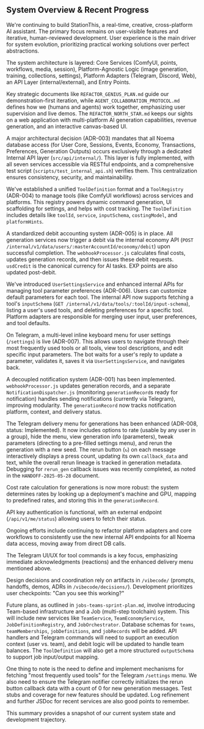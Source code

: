 ## System Overview & Recent Progress

We're continuing to build StationThis, a real-time, creative, cross-platform AI assistant. The primary focus remains on user-visible features and iterative, human-reviewed development. User experience is the main driver for system evolution, prioritizing practical working solutions over perfect abstractions.

The system architecture is layered: Core Services (ComfyUI, points, workflows, media, session), Platform-Agnostic Logic (image generation, training, collections, settings), Platform Adapters (Telegram, Discord, Web), an API Layer (internal/external), and Entry Points.

Key strategic documents like `REFACTOR_GENIUS_PLAN.md` guide our demonstration-first iteration, while `AGENT_COLLABORATION_PROTOCOL.md` defines how we (humans and agents) work together, emphasizing user supervision and live demos. The `REFACTOR_NORTH_STAR.md` keeps our sights on a web application with multi-platform AI generation capabilities, revenue generation, and an interactive canvas-based UI.

A major architectural decision (ADR-003) mandates that all Noema database access (for User Core, Sessions, Events, Economy, Transactions, Preferences, Generation Outputs) occurs exclusively through a dedicated Internal API layer (`src/api/internal/`). This layer is fully implemented, with all seven services accessible via RESTful endpoints, and a comprehensive test script (`scripts/test_internal_api.sh`) verifies them. This centralization ensures consistency, security, and maintainability.

We've established a unified `ToolDefinition` format and a `ToolRegistry` (ADR-004) to manage tools (like ComfyUI workflows) across services and platforms. This registry powers dynamic command generation, UI scaffolding for settings, and helps with cost tracking. The `ToolDefinition` includes details like `toolId`, `service`, `inputSchema`, `costingModel`, and `platformHints`.

A standardized debit accounting system (ADR-005) is in place. All generation services now trigger a debit via the internal economy API (`POST /internal/v1/data/users/:masterAccountId/economy/debit`) upon successful completion. The `webhookProcessor.js` calculates final costs, updates generation records, and then issues these debit requests. `usdCredit` is the canonical currency for AI tasks. EXP points are also updated post-debit.

We've introduced `UserSettingsService` and enhanced internal APIs for managing tool parameter preferences (ADR-006). Users can customize default parameters for each tool. The internal API now supports fetching a tool's `inputSchema` (`GET /internal/v1/data/tools/:toolId/input-schema`), listing a user's used tools, and deleting preferences for a specific tool. Platform adapters are responsible for merging user input, user preferences, and tool defaults.

On Telegram, a multi-level inline keyboard menu for user settings (`/settings`) is live (ADR-007). This allows users to navigate through their most frequently used tools or all tools, view tool descriptions, and edit specific input parameters. The bot waits for a user's reply to update a parameter, validates it, saves it via `UserSettingsService`, and navigates back.

A decoupled notification system (ADR-001) has been implemented. `webhookProcessor.js` updates generation records, and a separate `NotificationDispatcher.js` (monitoring `generationRecord`s ready for notification) handles sending notifications (currently via Telegram), improving modularity. The `generationRecord` now tracks notification platform, context, and delivery status.

The Telegram delivery menu for generations has been enhanced (ADR-008, status: Implemented). It now includes options to rate (usable by any user in a group), hide the menu, view generation info (parameters), tweak parameters (directing to a pre-filled settings menu), and rerun the generation with a new seed. The rerun button (`↻`) on each message interactively displays a press count, updating its own `callback_data` and text, while the overall rerun lineage is tracked in generation metadata. Debugging for `rerun_gen` callback issues was recently completed, as noted in the `HANDOFF-2025-05-28` document.

Cost rate calculation for generations is now more robust: the system determines rates by looking up a deployment's machine and GPU, mapping to predefined rates, and storing this in the `generationRecord`.

API key authentication is functional, with an external endpoint (`/api/v1/me/status`) allowing users to fetch their status.

Ongoing efforts include continuing to refactor platform adapters and core workflows to consistently use the new internal API endpoints for all Noema data access, moving away from direct DB calls.

The Telegram UI/UX for tool commands is a key focus, emphasizing immediate acknowledgments (reactions) and the enhanced delivery menu mentioned above.

Design decisions and coordination rely on artifacts in `/vibecode/` (prompts, handoffs, demos, ADRs in `/vibecode/decisions/`). Development prioritizes user checkpoints: "Can you see this working?"

Future plans, as outlined in `jobs-teams-sprint-plan.md`, involve introducing Team-based infrastructure and a Job (multi-step toolchain) system. This will include new services like `TeamService`, `TeamEconomyService`, `JobDefinitionRegistry`, and `JobOrchestrator`. Database schemas for `teams`, `teamMemberships`, `jobDefinitions`, and `jobRecords` will be added. API handlers and Telegram commands will need to support an execution context (user vs. team), and debit logic will be updated to handle team balances. The `ToolDefinition` will also get a more structured `outputSchema` to support job input/output mapping.

One thing to note is the need to define and implement mechanisms for fetching "most frequently used tools" for the Telegram `/settings` menu. We also need to ensure the Telegram notifier correctly initializes the rerun button callback data with a count of 0 for new generation messages. Test stubs and coverage for new features should be updated. Log refinement and further JSDoc for recent services are also good points to remember.

This summary provides a snapshot of our current system state and development trajectory. 